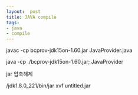 ```yaml
---
layout:  post
title: JAVA compile
tags:
- java
- compile
---
```


javac -cp bcprov-jdk15on-1.60.jar JavaProvider.java

java -cp ./bcprov-jdk15on-1.60.jar; JavaProvider


jar 압축해제

/jdk1.8.0_221/bin/jar xvf untitled.jar